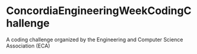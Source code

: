 # ConcordiaEngineeringWeekCodingChallenge
A coding challenge organized by the Engineering and Computer Science Association (ECA)
